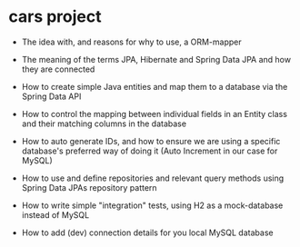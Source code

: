# cars project 

- The idea with, and reasons for why to use, a ORM-mapper
  
- The meaning of the terms JPA, Hibernate and Spring Data JPA and how they are connected
   
- How to create simple Java entities and map them to a database via the Spring Data API
   
- How to control the mapping between individual fields in an Entity class and their matching columns in the database
   
- How to auto generate IDs, and how to ensure we are using  a specific database's preferred way of doing it (Auto Increment in our case for  MySQL)
   
- How to use and define repositories and relevant query methods using Spring Data JPAs repository pattern
   
- How to write simple "integration" tests, using H2 as a mock-database instead of MySQL
 
- How to add (dev) connection details for you local MySQL database
   
